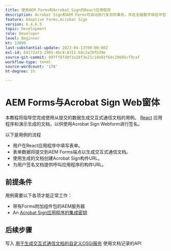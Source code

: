 ```yaml
---
title: 使用AEM Forms和Acrobat Sign的React应用程序
description: Acrobat Sign和AEM Forms可自动执行复杂的事务，并在无缝数字体验中包含法律电子签名。
feature: Adaptive Forms,Acrobat Sign
version: 6.4,6.5
topic: Development
role: Developer
level: Beginner
kt: 13099
last-substantial-update: 2023-04-13T00:00:00Z
exl-id: 64172af3-2905-4bc8-8311-68c2a70fb39e
source-git-commit: 097ff8fd0f3a28f3e21c10e03f6dc28695cf9caf
workflow-type: tm+mt
source-wordcount: '174'
ht-degree: 1%

---
```


# AEM Forms与Acrobat Sign Web窗体


本教程将指导您完成使用从提交的数据生成交互式通信文档的用例。 [React](https://react.dev/) 应用程序和演示生成的文档，以供使用Acrobat Sign Webform进行签名。

以下是用例的流程

* 用户在React应用程序中填写表单。
* 表单数据将提交到AEM Forms端点以生成交互式通信文档。
* 使用生成的文档创建Acrobat Sign构件URL。
* 为用户签名文档提供呼叫应用程序的构件URL。

## 前提条件

用例需要以下各项才能正常工作：

* 带有Forms附加组件包的AEM服务器
* An [Acrobat Sign应用程序的集成密钥](https://helpx.adobe.com/sign/kb/how-to-create-an-integration-key.html)

## 后续步骤

写入 [用于生成交互式通信文档的自定义OSGi服务](./create-ic-document.md) 使用文档记录的API
